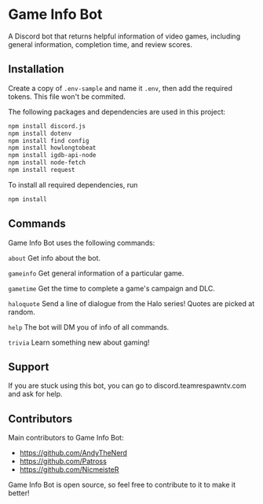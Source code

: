 # Game Info Bot
A Discord bot that returns helpful information of video games, including general information, completion time, and review scores.
## Installation
Create a copy of `.env-sample` and name it `.env`, then add the required tokens. This file won't be commited.

The following packages and dependencies are used in this project: 
```bash
npm install discord.js
npm install dotenv
npm install find config
npm install howlongtobeat
npm install igdb-api-node
npm install node-fetch
npm install request
```

To install all required dependencies, run 
```bash
npm install
```
## Commands
Game Info Bot uses the following commands:

`about` Get info about the bot.

`gameinfo`  Get general information of a particular game.

`gametime`  Get the time to complete a game's campaign and DLC. 

`haloquote` Send a line of dialogue from the Halo series! Quotes are picked at random.

`help` The bot will DM you of info of all commands.

`trivia` Learn something new about gaming!


## Support
If you are stuck using this bot, you can go to discord.teamrespawntv.com and ask for help.

## Contributors
Main contributors to Game Info Bot:

* https://github.com/AndyTheNerd 
* https://github.com/Patross 
* https://github.com/NicmeisteR 

Game Info Bot is open source, so feel free to contribute to it to make it better!
